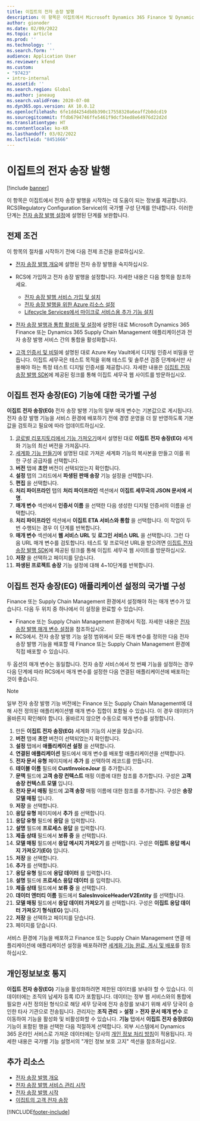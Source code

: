 ```yaml
---
title: 이집트의 전자 송장 발행
description: 이 항목은 이집트에서 Microsoft Dynamics 365 Finance 및 Dynamics 365 Supply Chain Management의 전자 송장 발행을 시작하는 데 도움이 되는 정보를 제공합니다.
author: gionoder
ms.date: 02/09/2022
ms.topic: article
ms.prod: ''
ms.technology: ''
ms.search.form: ''
audience: Application User
ms.reviewer: kfend
ms.custom:
- "97423"
- intro-internal
ms.assetid: ''
ms.search.region: Global
ms.author: janeaug
ms.search.validFrom: 2020-07-08
ms.dyn365.ops.version: AX 10.0.12
ms.openlocfilehash: 6fe1dd4254db8b390c17558320a6eaff2b0dcd19
ms.sourcegitcommit: ffdb6794746ffe5461f9dcf34ed8e64976d22d2d
ms.translationtype: HT
ms.contentlocale: ko-KR
ms.lasthandoff: 03/02/2022
ms.locfileid: "8451666"
---
```

# <a name="electronic-invoicing-for-egypt"></a>이집트의 전자 송장 발행

[!include [banner](../includes/banner.md)]

이 항목은 이집트에서 전자 송장 발행을 시작하는 데 도움이 되는 정보를 제공합니다. RCS(Regulatory Configuration Service)의 국가별 구성 단계를 안내합니다. 이러한 단계는 [전자 송장 발행 설정](e-invoicing-set-up-overview.md)에 설명된 단계를 보완합니다.

## <a name="prerequisites"></a>전제 조건

이 항목의 절차를 시작하기 전에 다음 전제 조건을 완료하십시오.

- [전자 송장 발행 개요](e-invoicing-service-overview.md)에 설명된 전자 송장 발행을 숙지하십시오.
- RCS에 가입하고 전자 송장 발행을 설정합니다. 자세한 내용은 다음 항목을 참조하세요.

    - [전자 송장 발행 서비스 가입 및 설치](e-invoicing-sign-up-install.md)
    - [전자 송장 발행을 위한 Azure 리소스 설정](e-invoicing-set-up-azure-resources.md)
    - [Lifecycle Services에서 마이크로 서비스용 추가 기능 설치](e-invoicing-install-add-in-microservices-lcs.md)
    
- [전자 송장 발행과 통합 활성화 및 설정](e-invoicing-activate-setup-integration.md)에 설명된 대로 Microsoft Dynamics 365 Finance 또는 Dynamics 365 Supply Chain Management 애플리케이션과 전자 송장 발행 서비스 간의 통합을 활성화합니다.
- [고객 인증서 및 비밀](e-invoicing-customer-certificates-secrets.md)에 설명된 대로 Azure Key Vault에서 디지털 인증서 비밀을 만듭니다. 이집트 세무국은 테스트 목적을 위해 테스트 및 솔루션 검증 단계에서만 사용해야 하는 특정 테스트 디지털 인증서를 제공합니다. 자세한 내용은 [이집트 전자 송장 발행 SDK](https://sdk.sit.invoicing.eta.gov.eg/faq/)에 제공된 링크를 통해 이집트 세무국 웹 사이트를 방문하십시오.

## <a name="country-specific-configuration-for-the-egyptian-electronic-invoice-eg-feature"></a>이집트 전자 송장(EG) 기능에 대한 국가별 구성

**이집트 전자 송장(EG)** 전자 송장 발행 기능의 일부 매개 변수는 기본값으로 게시됩니다. 전자 송장 발행 기능을 서비스 환경에 배포하기 전에 경영 운영을 더 잘 반영하도록 기본값을 검토하고 필요에 따라 업데이트하십시오.

1. [글로벌 리포지토리에서 기능 가져오기](e-invoicing-import-feature-global-repository.md)에서 설명된 대로 **이집트 전자 송장(EG)** 세계화 기능의 최신 버전을 가져옵니다.
2. [세계화 기능 만들기](e-invoicing-create-new-globalization-feature.md)에 설명된 대로 가져온 세계화 기능의 복사본을 만들고 이를 위한 구성 공급자를 선택합니다.
3. **버전** 탭에 **초안** 버전이 선택되었는지 확인합니다.
4. **설정** 탭의 그리드에서 **파생된 판매 송장** 기능 설정을 선택합니다.
5. **편집** 을 선택합니다.
6. **처리 파이프라인** 탭의 **처리 파이프라인** 섹션에서 **이집트 세무국의 JSON 문서에 서명**.
7. **매개 변수** 섹션에서 **인증서 이름** 을 선택한 다음 생성한 디지털 인증서의 이름을 선택합니다.
8. **처리 파이프라인** 섹션에서 **이집트 ETA 서비스와 통합** 을 선택합니다. 이 작업이 두 번 수행되는 경우 이 단계를 반복합니다.
9. **매개 변수** 섹션에서 **웹 서비스 URL** 및 **로그인 서비스 URL** 을 선택합니다. 그런 다음 URL 매개 변수를 검토합니다. 테스트 및 프로덕션 URL을 받으려면 [이집트 전자 송장 발행 SDK](https://sdk.sit.invoicing.eta.gov.eg/faq/)에 제공된 링크를 통해 이집트 세무국 웹 사이트를 방문하십시오.
10. **저장** 을 선택하고 페이지를 닫습니다.
11. **파생된 프로젝트 송장** 기능 설정에 대해 4~10단계를 반복합니다.

## <a name="country-specific-configuration-for-the-egyptian-electronic-invoice-eg-application-setup"></a>이집트 전자 송장(EG) 애플리케이션 설정의 국가별 구성

Finance 또는 Supply Chain Management 환경에서 설정해야 하는 매개 변수가 있습니다. 다음 두 위치 중 하나에서 이 설정을 완료할 수 있습니다.

- Finance 또는 Supply Chain Management 환경에서 직접. 자세한 내용은 [전자 송장 발행 매개 변수 설정](e-invoicing-set-up-parameters.md)을 참조하십시오.
- RCS에서. 전자 송장 발행 기능 설정 범위에서 모든 매개 변수를 정의한 다음 전자 송장 발행 기능을 배포할 때 Finance 또는 Supply Chain Management 환경에 직접 배포할 수 있습니다.

두 옵션의 매개 변수는 동일합니다. 전자 송장 서비스에서 첫 번째 기능을 설정하는 경우 다음 단계에 따라 RCS에서 매개 변수를 설정한 다음 연결된 애플리케이션에 배포하는 것이 좋습니다.

> [!NOTE]
> 일부 전자 송장 발행 기능 버전에는 Finance 또는 Supply Chain Management에 대해 사전 정의된 애플리케이션별 매개 변수 집합이 포함될 수 있습니다. 이 경우 데이터가 올바른지 확인해야 합니다. 올바르지 않으면 수동으로 매개 변수를 설정합니다.

1. 만든 **이집트 전자 송장(EG)** 세계화 기능의 사본을 찾습니다.
2. **버전** 탭에 **초안** 버전이 선택되었는지 확인합니다.
3. **설정** 탭에서 **애플리케이션 설정** 을 선택합니다.
4. **연결된 애플리케이션** 필드에서 매개 변수를 배포할 애플리케이션을 선택합니다.
5. **전자 문서 유형** 페이지에서 **추가** 를 선택하여 레코드를 만듭니다.
6. **테이블 이름** 필드에 **CustInvoiceJour** 를 추가합니다.
7. **문맥** 필드에 **고객 송장 컨텍스트** 매핑 이름에 대한 참조를 추가합니다. 구성은 **고객 송장 컨텍스트 모델** 입니다.
8. **전자 문서 매핑** 필드에 **고객 송장** 매핑 이름에 대한 참조를 추가합니다. 구성은 **송장 모델 매핑** 입니다.
9. **저장** 을 선택합니다.
10. **응답 유형** 페이지에서 **추가** 를 선택합니다.
11. **응답 유형** 필드에 **응답** 을 입력합니다.
12. **설명** 필드에 **프로세스 응답** 을 입력합니다.
13. **제출 상태** 필드에서 **보류 중** 을 선택합니다.
14. **모델 매핑** 필드에서 **응답 메시지 가져오기** 를 선택합니다. 구성은 **이집트 응답 메시지 가져오기(EG)** 입니다.
15. **저장** 을 선택합니다.
16. **추가** 를 선택합니다.
17. **응답 유형** 필드에 **응답 데이터** 를 입력합니다.
18. **설명** 필드에 **프로세스 응답 데이터** 를 입력합니다.
19. **제출 상태** 필드에서 **보류 중** 을 선택합니다.
20. **데이터 엔터티 이름** 필드에서 **SalesInvoiceHeaderV2Entity** 를 선택합니다.
21. **모델 매핑** 필드에서 **응답 데이터 가져오기** 를 선택합니다. 구성은 **이집트 응답 데이터 가져오기 형식(EG)** 입니다.
22. **저장** 을 선택하고 페이지를 닫습니다.
23. 페이지를 닫습니다.

서비스 환경에 기능을 배포하고 Finance 또는 Supply Chain Management 연결 애플리케이션에 애플리케이션 설정을 배포하려면 [세계화 기능 완료, 게시 및 배포](e-invoicing-complete-publish-deploy-globalization-feature.md)를 참조하십시오.

## <a name="privacy-notice"></a>개인정보보호 통지

**이집트 전자 송장(EG)** 기능을 활성화하려면 제한된 데이터를 보내야 할 수 있습니다. 이 데이터에는 조직의 납세자 등록 ID가 포함됩니다. 데이터는 정부 웹 서비스와의 통합에 필요한 사전 정의된 형식으로 해당 세무 당국에 전자 송장를 보내기 위해 세무 당국이 승인한 타사 기관으로 전송됩니다. 관리자는 **조직 관리** \> **설정** \> **전자 문서 매개 변수** 로 이동하여 기능을 활성화 및 비활성화할 수 있습니다. **기능** 탭에서 **이집트 전자 송장(EG)** 기능이 포함된 행을 선택한 다음 적절하게 선택합니다. 외부 시스템에서 Dynamics 365 온라인 서비스로 가져온 데이터에는 당사의 [개인 정보 처리 방침](https://go.microsoft.com/fwlink/?LinkId=512132)이 적용됩니다. 자세한 내용은 국가별 기능 설명서의 "개인 정보 보호 고지" 섹션을 참조하십시오.

## <a name="additional-resources"></a>추가 리소스

- [전자 송장 발행 개요](e-invoicing-service-overview.md)
- [전자 송장 발행 서비스 관리 시작](e-invoicing-get-started-service-administration.md)
- [전자 송장 발행 시작](e-invoicing-get-started.md)
- [이집트의 고객 전자 송장](emea-egy-e-invoices.md)

[!INCLUDE[footer-include](../../includes/footer-banner.md)]
